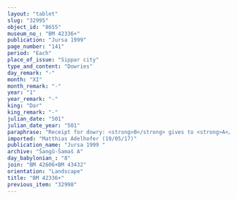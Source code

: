 ```yaml
---
layout: "tablet"
slug: "32995"
object_id: "8655"
museum_no_: "BM 42336+"
publication: "Jursa 1999"
page_number: "141"
period: "Each"
place_of_issue: "Sippar city"
type_and_content: "Dowries"
day_remark: "-"
month: "XI"
month_remark: "-"
year: "1"
year_remark: "-"
king: "Dar"
king_remark: "-"
julian_date: "501"
julian_date_year: "501"
paraphrase: "Receipt for dowry: <strong>B</strong> gives to <strong>A</strong> his daughter <strong><sup>f</sup>C </strong>with dowry which comprises 2 minas of silver, the slaves, <strong><sup>f</sup>D<sub>1</sub></strong> and <strong><sup>f</sup>D<sub>2</sub></strong>, and household utensils (<em>ud&ecirc; bīti</em>). <strong>A</strong> receives the silver and the slaves. 4 witnesses and the scribe: Bēl-uballiṭ/Nab&ucirc;-&scaron;umu-lī&scaron;ir//&Scaron;ang&ucirc;-I&scaron;tar-Bābili.<br /> &nbsp;<br /> <strong>A</strong>&nbsp;= Bēl-rēmanni/Mu&scaron;eb&scaron;i-Marduk//&Scaron;ang&ucirc;-&Scaron;ama&scaron;; <strong>B</strong>&nbsp;= Mu&scaron;ēzib-Marduk/Nab&ucirc;-nip&scaron;ari//Balīh&ucirc;; <strong><sup>f</sup>C</strong> = <sup>f</sup>Aya-hīpat/Mu&scaron;ēzib-Marduk//Balīh&ucirc;; <strong><sup>f</sup>D<sub>1</sub></strong> = <sup>f</sup>Terrīnītu; <strong><sup>f</sup>D<sub>2</sub></strong>&nbsp;= <sup>f</sup>Ina-Esagil-pinīnni<br /> &nbsp;"
imported: "Matthias Adelhofer (19/05/17)"
publication_name: "Jursa 1999 "
archive: "Šangû-Šamaš A"
day_babylonian_: "8"
join: "BM 42606+BM 43432"
orientation: "Landscape"
title: "BM 42336+"
previous_item: "32998"
---
```

